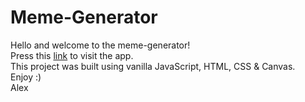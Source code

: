 # Meme-Generator

Hello and welcome to the meme-generator!   
Press this [link](https://alexlevkov.github.io/Meme-Generator/) to visit the app.  
This project was built using vanilla JavaScript, HTML, CSS & Canvas.  
Enjoy :)  
Alex 
